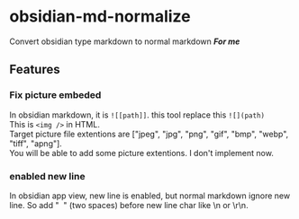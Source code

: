 # obsidian-md-normalize
Convert obsidian type markdown to normal markdown ***For me***
## Features

### Fix picture embeded  
In obsidian markdown, it is `![[path]]`. this tool replace this `![](path)`  
This is `<img />` in HTML.  
Target picture file extentions are ["jpeg", "jpg", "png", "gif", "bmp", "webp", "tiff", "apng"].  
You will be able to add some picture extentions. I don't implement now.  

### enabled new line  
In obsidian app view, new line is enabled, but normal markdown ignore new line. So add "&nbsp;&nbsp;" (two spaces) before new line char like \n or \r\n. 
